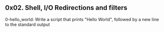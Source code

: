 ## 0x02. Shell, I/O Redirections and filters
0-hello_world: Write a script that prints "Hello World", followed by a new line to the standard output
